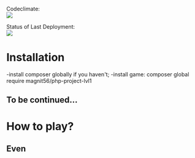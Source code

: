 Codeclimate:<br>
<a href="https://codeclimate.com/github/magnit56/php-project-lvl1/maintainability"><img src="https://api.codeclimate.com/v1/badges/a99a88d28ad37a79dbf6/maintainability" /></a>

Status of Last Deployment:<br>
<img src="https://github.com/magnit56/php-project-lvl1/workflows/CI/badge.svg?branch=master"><br>

<h1>Installation</h1>
-install composer globally if you haven't;
-install game: composer global require magnit56/php-project-lvl1
<h2>To be continued...</h2>

<h1>How to play?</h1>
<h2>Even</h2>
